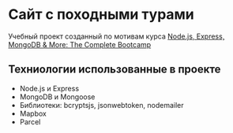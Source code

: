 # Сайт с походными турами

Учебный проект созданный по мотивам курса [Node.js, Express, MongoDB & More: The Complete Bootcamp][1]

[1]: https://www.udemy.com/course/nodejs-express-mongodb-bootcamp/ 'Курс на Udemy'

## Техниологии использованные в проекте

- Node.js и Express
- MongoDB и Mongoose
- Библиотеки: bcryptsjs, jsonwebtoken, nodemailer
- Mapbox
- Parcel
